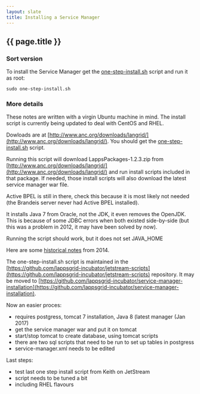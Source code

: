 ```yaml
---
layout: slate
title: Installing a Service Manager
---
```


## {{ page.title }}

### Sort version

To install the Service Manager get the [one-step-install.sh](http://www.anc.org/downloads/langrid/one-step-install.sh) script and run it as root:

```
sudo one-step-install.sh
```


### More details

These notes are written with a virgin Ubuntu machine in mind. The install script is currently being updated to deal with CentOS and RHEL.

Dowloads are at [http://www.anc.org/downloads/langrid/](http://www.anc.org/downloads/langrid/). You should get the [one-step-install.sh](http://www.anc.org/downloads/langrid/one-step-install.sh) script.

Running this script will download LappsPackages-1.2.3.zip from [http://www.anc.org/downloads/langrid/](http://www.anc.org/downloads/langrid/) and run install scripts included in that package. If needed, those install scripts will also download the latest service manager war file.

Active BPEL is still in there, check this because it is most likely not needed (the Brandeis server never had Active BPEL installed). 

It installs Java 7 from Oracle, not the JDK, it even removes the OpenJDK. This is because of some JDBC errors when both existed side-by-side (but this was a problem in 2012, it may have been solved by now).

Running the script should work, but it does not set JAVA_HOME

Here are some [historical notes](http://wiki.lappsgrid.org/manuals/service-manager/install-service-manager/index.html) from 2014. 

The one-step-install.sh script is maintained in the [https://github.com/lappsgrid-incubator/jetstream-scripts](https://github.com/lappsgrid-incubator/jetstream-scripts) repository. It may be moved to [https://github.com/lappsgrid-incubator/service-manager-installation](https://github.com/lappsgrid-incubator/service-manager-installation).

Now an easier proces:
- requires postgress, tomcat 7 installation, Java 8 (latest manager (Jan 2017)
- get the service manager war and put it on tomcat
- start/stop tomcat to create database, using tomcat scripts
- there are two sql scripts that need to be run to set up tables in postgress
- service-manager.xml needs to be edited


Last steps:

- test last one step install script from Keith on JetStream
- script needs to be tuned a bit
- including RHEL flavours
